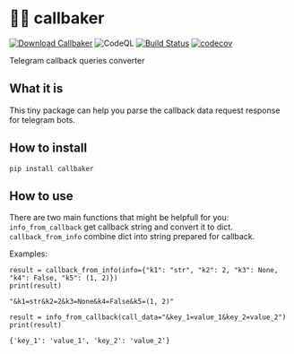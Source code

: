 # 👨‍🍳 callbaker

[![Download Callbaker](https://img.shields.io/pypi/v/callbaker.svg)](https://pypi.python.org/pypi/callbaker)
![CodeQL](https://github.com/torrua/callbaker/workflows/CodeQL/badge.svg?branch=master)
[![Build Status](https://travis-ci.com/torrua/callbaker.svg?branch=master)](https://travis-ci.com/torrua/callbaker)
[![codecov](https://codecov.io/gh/torrua/callbaker/branch/master/graph/badge.svg?token=CHCS5JEGZI)](https://codecov.io/gh/torrua/callbaker)

Telegram callback queries converter

## What it is

This tiny package can help you parse the callback data request response for telegram bots.

## How to install

``pip install callbaker``

## How to use

There are two main functions that might be helpfull for you:
`info_from_callback` get callback string and convert it to dict.
`callback_from_info` combine dict into string prepared for callback.

Examples:

```
result = callback_from_info(info={"k1": "str", "k2": 2, "k3": None, "k4": False, "k5": (1, 2)})
print(result)
```
```"&k1=str&k2=2&k3=None&k4=False&k5=(1, 2)"```


```
result = info_from_callback(call_data="&key_1=value_1&key_2=value_2")
print(result)
```
```{'key_1': 'value_1', 'key_2': 'value_2'}```
